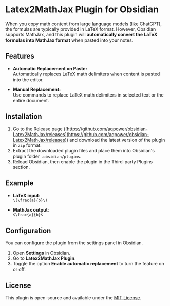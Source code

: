 # Latex2MathJax Plugin for Obsidian

When you copy math content from large language models (like ChatGPT), the formulas are typically provided in LaTeX format. However, Obsidian supports MathJax, and this plugin will **automatically convert the LaTeX formulas into MathJax format** when pasted into your notes.


## Features

- **Automatic Replacement on Paste:**  
  Automatically replaces LaTeX math delimiters when content is pasted into the editor.
  
- **Manual Replacement:**  
  Use commands to replace LaTeX math delimiters in selected text or the entire document.


## Installation

1. Go to the Release page ([https://github.com/aqpower/obsidian-Latex2MathJax/releases](https://github.com/aqpower/obsidian-Latex2MathJax/releases)) and download the latest version of the plugin in `zip` format.
2. Extract the downloaded plugin files and place them into Obsidian's plugin folder `.obsidian/plugins`.
3. Reload Obsidian, then enable the plugin in the Third-party Plugins section.

## Example

- **LaTeX input**:  
  `\(\frac{a}{b}\)`
  
- **MathJax output**:  
  `$\frac{a}{b}$`

## Configuration

You can configure the plugin from the settings panel in Obsidian.

1. Open **Settings** in Obsidian.
2. Go to **Latex2MathJax Plugin**.
3. Toggle the option **Enable automatic replacement** to turn the feature on or off.

## License

This plugin is open-source and available under the [MIT License](LICENSE).

